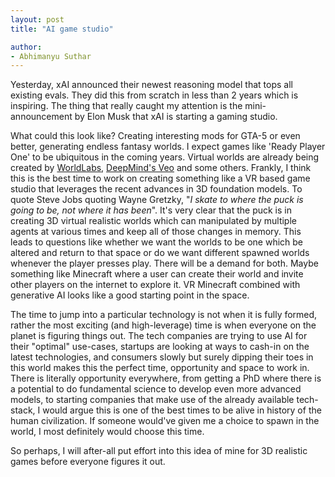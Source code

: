 ```yaml
---
layout: post
title: "AI game studio"

author:
- Abhimanyu Suthar
---
```


Yesterday, xAI announced their newest reasoning model that tops all existing evals. They did this from scratch in less than 2 years which is inspiring. The thing that really caught my attention is the mini-announcement by Elon Musk that xAI is starting a gaming studio. 

What could this look like? Creating interesting mods for GTA-5 or even better, generating endless fantasy worlds. I expect games like 'Ready Player One' to be ubiquitous in the coming years. Virtual worlds are already being created by [WorldLabs](https://www.worldlabs.ai/blog), [DeepMind's Veo](https://deepmind.google/technologies/veo/veo-2/) and some others. Frankly, I think this is the best time to work on creating something like a VR based game studio that leverages the recent advances in 3D foundation models. To quote Steve Jobs quoting Wayne Gretzky, "*I skate to where the puck is going to be, not where it has been*". It's very clear that the puck is in creating 3D virtual realistic worlds which can manipulated by multiple agents at various times and keep all of those changes in memory. This leads to questions like whether we want the worlds to be one which be altered and return to that space or do we want different spawned worlds whenever the player presses play. There will be a demand for both. Maybe something like Minecraft where a user can create their world and invite other players on the internet to explore it. VR Minecraft combined with generative AI looks like a good starting point in the space. 

The time to jump into a particular technology is not when it is fully formed, rather the most exciting (and high-leverage) time is when everyone on the planet is figuring things out. The tech companies are trying to use AI for their "optimal" use-cases, startups are looking at ways to cash-in on the latest technologies, and consumers slowly but surely dipping their toes in this world makes this the perfect time, opportunity and space to work in. There is literally opportunity everywhere, from getting a PhD where there is a potential to do fundamental science to develop even more advanced models, to starting companies that make use of the already available tech-stack, I would argue this is one of the best times to be alive in history of the human civilization. If someone would've given me a choice to spawn in the world, I most definitely would choose this time. 

So perhaps, I will after-all put effort into this idea of mine for 3D realistic games before everyone figures it out.

